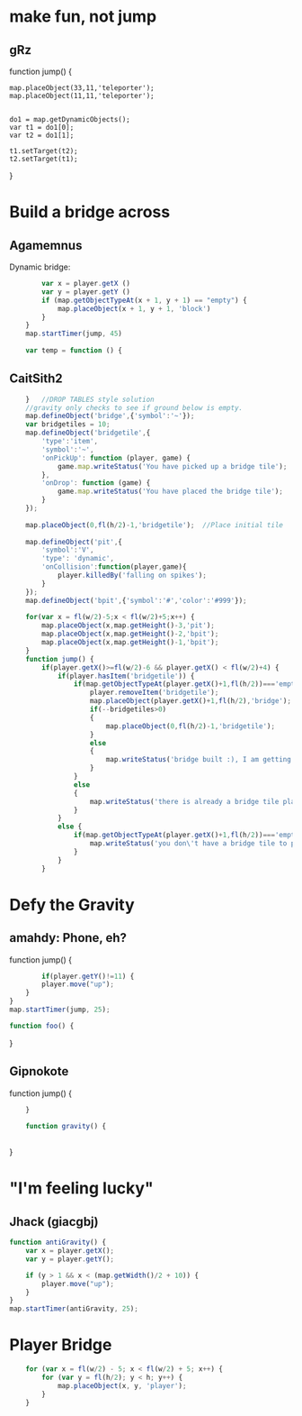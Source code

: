 # make fun, not jump

## gRz
function jump() {
    
    map.placeObject(33,11,'teleporter');
    map.placeObject(11,11,'teleporter');
    
    
    do1 = map.getDynamicObjects();
    var t1 = do1[0];
    var t2 = do1[1];
    
    t1.setTarget(t2);
    t2.setTarget(t1);
    
    
}
  



# Build a bridge across
 
## Agamemnus
Dynamic bridge:
```javascript
        var x = player.getX ()
        var y = player.getY ()
        if (map.getObjectTypeAt(x + 1, y + 1) == "empty") {
            map.placeObject(x + 1, y + 1, 'block')
        }
    }
    map.startTimer(jump, 45)
     
    var temp = function () {
```
    
## CaitSith2

```javascript
	}	//DROP TABLES style solution
    //gravity only checks to see if ground below is empty.
    map.defineObject('bridge',{'symbol':'~'});
    var bridgetiles = 10;
    map.defineObject('bridgetile',{
    	'type':'item',
    	'symbol':'~',
        'onPickUp': function (player, game) {
            game.map.writeStatus('You have picked up a bridge tile');
        },
        'onDrop': function (game) {
            game.map.writeStatus('You have placed the bridge tile');
        }
    });
    
    map.placeObject(0,fl(h/2)-1,'bridgetile');	//Place initial tile
    
    map.defineObject('pit',{
    	'symbol':'V',
    	'type': 'dynamic',
        'onCollision':function(player,game){
        	player.killedBy('falling on spikes');
        }
    });
    map.defineObject('bpit',{'symbol':'#','color':'#999'});
      
    for(var x = fl(w/2)-5;x < fl(w/2)+5;x++) {
        map.placeObject(x,map.getHeight()-3,'pit');
        map.placeObject(x,map.getHeight()-2,'bpit');
        map.placeObject(x,map.getHeight()-1,'bpit');
    }
    function jump() {
    	if(player.getX()>=fl(w/2)-6 && player.getX() < fl(w/2)+4) {
        	if(player.hasItem('bridgetile')) {
            	if(map.getObjectTypeAt(player.getX()+1,fl(h/2))==='empty'){
                	player.removeItem('bridgetile');
                	map.placeObject(player.getX()+1,fl(h/2),'bridge');
                	if(--bridgetiles>0)
                    {
                 		map.placeObject(0,fl(h/2)-1,'bridgetile');
                    }
                    else
                    {
                    	map.writeStatus('bridge built :), I am getting revenge!!');
                    }
                }
                else
                {
                	map.writeStatus('there is already a bridge tile placed there');
                }
            }
            else {
            	if(map.getObjectTypeAt(player.getX()+1,fl(h/2))==='empty'){
            		map.writeStatus('you don\'t have a bridge tile to place');
                }
            }
        }
```

# Defy the Gravity

## amahdy: Phone, eh?

function jump() {

```javascript
    	if(player.getY()!=11) {
		player.move("up");
	}
}
map.startTimer(jump, 25);

function foo() {
```

}

    

## Gipnokote

function jump() {
```javascript
    }
    
    function gravity() {
    
```
}
# "I'm feeling lucky"
## Jhack (giacgbj)

```javascript
function antiGravity() {
	var x = player.getX();
	var y = player.getY();

	if (y > 1 && x < (map.getWidth()/2 + 10)) {
		player.move("up");
	}
}
map.startTimer(antiGravity, 25);
```


# Player Bridge

``` javascript
    for (var x = fl(w/2) - 5; x < fl(w/2) + 5; x++) {
        for (var y = fl(h/2); y < h; y++) {
            map.placeObject(x, y, 'player');
        }
    }
```
